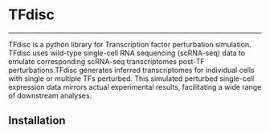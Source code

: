 # TFdisc 

***
TFdisc is a python library for Transcription factor perturbation simulation. TFdisc uses wild-type single-cell RNA sequencing (scRNA-seq) data to emulate corresponding scRNA-seq transcriptomes post-TF perturbations.TFdisc generates inferred transcriptomes for individual cells with single or multiple TFs perturbed. This simulated perturbed single-cell expression data mirrors actual experimental results, facilitating a wide range of downstream analyses.

## Installation
